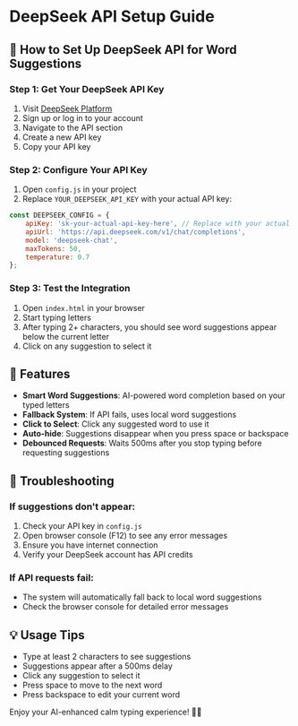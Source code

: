 # DeepSeek API Setup Guide

## 🚀 How to Set Up DeepSeek API for Word Suggestions

### Step 1: Get Your DeepSeek API Key

1. Visit [DeepSeek Platform](https://platform.deepseek.com/)
2. Sign up or log in to your account
3. Navigate to the API section
4. Create a new API key
5. Copy your API key

### Step 2: Configure Your API Key

1. Open `config.js` in your project
2. Replace `YOUR_DEEPSEEK_API_KEY` with your actual API key:

```javascript
const DEEPSEEK_CONFIG = {
    apiKey: 'sk-your-actual-api-key-here', // Replace with your actual API key
    apiUrl: 'https://api.deepseek.com/v1/chat/completions',
    model: 'deepseek-chat',
    maxTokens: 50,
    temperature: 0.7
};
```

### Step 3: Test the Integration

1. Open `index.html` in your browser
2. Start typing letters
3. After typing 2+ characters, you should see word suggestions appear below the current letter
4. Click on any suggestion to select it

## 🎯 Features

- **Smart Word Suggestions**: AI-powered word completion based on your typed letters
- **Fallback System**: If API fails, uses local word suggestions
- **Click to Select**: Click any suggested word to use it
- **Auto-hide**: Suggestions disappear when you press space or backspace
- **Debounced Requests**: Waits 500ms after you stop typing before requesting suggestions

## 🔧 Troubleshooting

### If suggestions don't appear:
1. Check your API key in `config.js`
2. Open browser console (F12) to see any error messages
3. Ensure you have internet connection
4. Verify your DeepSeek account has API credits

### If API requests fail:
- The system will automatically fall back to local word suggestions
- Check the browser console for detailed error messages

## 💡 Usage Tips

- Type at least 2 characters to see suggestions
- Suggestions appear after a 500ms delay
- Click any suggestion to select it
- Press space to move to the next word
- Press backspace to edit your current word

Enjoy your AI-enhanced calm typing experience! 🌊✨
